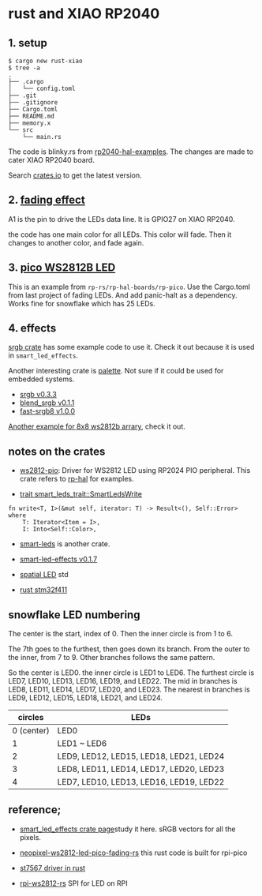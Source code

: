 # rust and XIAO RP2040

## 1. setup

```
$ cargo new rust-xiao
$ tree -a
.
├── .cargo
│   └── config.toml
├── .git
├── .gitignore
├── Cargo.toml
├── README.md
├── memory.x
└── src
    └── main.rs
```

The code is blinky.rs from [rp2040-hal-examples](https://github.com/rp-rs/rp-hal/tree/main/rp2040-hal-examples). The changes are made to cater XIAO RP2040 board.

Search [crates.io](https://crates.io/) to get the latest version.

## 2. [fading effect](https://github.com/tracyspacy/neopixel-ws2812-led-pico-fading-rs)

A1 is the pin to drive the LEDs data line. It is GPIO27 on XIAO RP2040.

the code has one main color for all LEDs. This color will fade. Then it changes to another color, and fade again.

## 3. [pico WS2812B LED](https://github.com/rp-rs/rp-hal-boards/blob/main/boards/rp-pico/examples/pico_ws2812_led.rs)

This is an example from ```rp-rs/rp-hal-boards/rp-pico```. Use the Cargo.toml from last project of fading LEDs. And add panic-halt as a dependency. Works fine for snowflake which has 25 LEDs. 

## 4. effects

[srgb crate](https://docs.rs/srgb/latest/srgb/) has some example code to use it. Check it out because it is used in ```smart_led_effects```. 

Another interesting crate is [palette](https://docs.rs/palette/latest/palette/). Not sure if it could be used for embedded systems.

* [srgb v0.3.3](https://crates.io/crates/srgb)
* [blend_srgb v0.1.1](https://docs.rs/blend-srgb/latest/blend_srgb/) 
* [fast-srgb8 v1.0.0](https://crates.io/crates/fast-srgb8)

[Another example for 8x8 ws2812b arrary](https://github.com/9names/rp2040_rust_playground/blob/main/ws2812_8x8/src/main.rs), check it out.

## notes on the crates

* [ws2812-pio](https://crates.io/crates/ws2812-pio): Driver for WS2812 LED using RP2024 PIO peripheral. This crate refers to [rp-hal](https://github.com/rp-rs/rp-hal) for examples.

* [trait smart_leds_trait::SmartLedsWrite](https://docs.rs/smart-leds-trait/0.2.1/smart_leds_trait/trait.SmartLedsWrite.html)

```
fn write<T, I>(&mut self, iterator: T) -> Result<(), Self::Error>
where
    T: Iterator<Item = I>,
    I: Into<Self::Color>, 
```

* [smart-leds](https://github.com/smart-leds-rs/smart-leds) is another crate.

* [smart-led-effects v0.1.7](https://docs.rs/smart_led_effects/latest/smart_led_effects/)

* [spatial LED](https://github.com/davjcosby/sled/) std

* [rust stm32f411](https://github.com/blaz-r/STM32F411-rust-neopixel/)

## snowflake LED numbering

The center is the start, index of 0. Then the inner circle is from 1 to 6.

The 7th goes to the furthest, then goes down its branch. From the outer to the inner, from 7 to 9. Other branches follows the same pattern. 

So the center is LED0. the inner circle is LED1 to LED6.
The furthest circle is LED7, LED10, LED13, LED16, LED19, and LED22.
The mid in branches is LED8, LED11, LED14, LED17, LED20, and LED23.
The nearest in branches is LED9, LED12, LED15, LED18, LED21, and LED24.

| circles | LEDs |
| ------- | ---- |
| 0 (center) | LED0 |
| 1 | LED1 ~ LED6 |
| 2 | LED9, LED12, LED15, LED18, LED21, LED24 |
| 3 | LED8, LED11, LED14, LED17, LED20, LED23 |
| 4 | LED7, LED10, LED13, LED16, LED19, LED22 |

## reference;

* [smart_led_effects crate page](https://docs.rs/crate/smart_led_effects/latest)study it here. sRGB vectors for all the pixels.

* [neopixel-ws2812-led-pico-fading-rs](https://github.com/tracyspacy/neopixel-ws2812-led-pico-fading-rs) this rust code is built for rpi-pico

* [st7567 driver in rust](https://github.com/tracyspacy/st7567_rs)

* [rpi-ws2812-rs](https://github.com/bitbrain-za/rpi_ws2812-rs) SPI for LED on RPI
